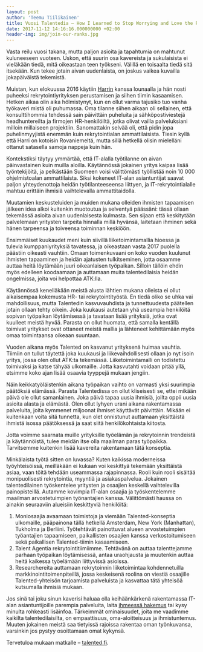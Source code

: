 ```yaml
---
layout: post
author: 'Teemu Tiilikainen'
title: Vuosi Talentedia – How I Learned to Stop Worrying and Love the Recruitment
date: 2017-11-12 14:16:16.000000000 +02:00
header-img: img/join-our-ranks.jpg
---
```


Vasta reilu vuosi takana, mutta paljon asioita ja tapahtumia on mahtunut kuluneeseen vuoteen. Uskon, että suurin osa kavereista ja sukulaisista ei vieläkään tiedä, mitä oikeastaan teen työkseni. Välillä en toisaalta tiedä sitä itsekään. Kun tekee jotain aivan uudenlaista, on joskus vaikea kuvailla jokapäiväistä tekemistä.

Muistan, kun elokuussa 2016 käytiin [Harrin](https://www.linkedin.com/in/harri-sieppi/) kanssa lounaalla ja hän nosti puheeksi rekrytointiyrityksen perustamisen ja siihen tiimin kasaamisen. Hetken aikaa olin aika hölmistynyt, kun en ollut varma tajusiko tuo vanha työkaveri mistä oli puhumassa. Oma tilanne siihen aikaan oli sellainen, että konsulttihommia tehdessä sain päivittäin puheluita ja sähköpostiviestejä headhuntereilta ja firmojen HR-henkilöiltä, jotka olivat vailla palveluksiani milloin millaiseen projektiin. Sanomattakin selvää oli, että pidin jopa puhelinmyyjistä enemmän kuin rekrytointialan ammattilaisista. Tiesin kyllä että Harri on kotoisin Rovaniemeltä, mutta sillä hetkellä olisin mielelläni ottanut satasella samoja nappeja kuin hän.

Kontekstiksi täytyy ymmärtää, että IT-alalla työtilanne on aivan päinvastainen kuin muilla aloilla. Käytännössä jokainen yritys kaipaa lisää työntekijöitä, ja pelkästään Suomeen voisi välittömästi työllistää noin 10 000 ohjelmistoalan ammattilaista. Siksi kokeneet IT-alan asiantuntijat saavat paljon yhteydenottoja heidän työtilanteeseensa liittyen, ja IT-rekrytointialalle mahtuu erittäin ihmisiä vaihtelevalla ammattitaidolla. 

Muutamien keskusteluiden ja muiden mukana olleiden ihmisten tapaamisen jälkeen idea alkoi kuitenkin muotoutua ja selventyä päässäni: tässä ollaan tekemässä asioita aivan uudenlaisesta kulmasta. Sen sijaan että keskitytään palvelemaan yritysten tarpeita hinnalla millä hyvänsä, laitetaan ihminen sekä hänen tarpeensa ja toiveensa toiminnan keskiöön.

Ensimmäiset kuukaudet meni kuin siivillä liiketoimintamallia hioessa ja tulevia kumppaniyrityksiä tavatessa, ja oikeastaan vasta 2017 puolella päästiin oikeasti vauhtiin. Omaan toimenkuvaani on koko vuoden kuulunut ihmisten tapaaminen ja heidän ajatusten tulkitseminen, jotta osaamme auttaa heitä löytämään juuri oikeanlaisen työpaikan. Silloin tällöin ehdin myös edelleen koodaamaan ja auttamaan muita talentedilaisia heidän ongelmissa, joita voi helpottaa ATK:lla.

Käytännössä kenelläkään meistä alusta lähtien mukana olleista ei ollut aikaisempaa kokemusta HR- tai rekrytointityöstä. En tiedä oliko se uhka vai mahdollisuus, mutta Talentedin kasvuvauhdista ja tunnettuudesta päätellen jotain ollaan tehty oikein. Joka kuukausi autetaan yhä useampia henkilöitä sopivan työpaikan löytämisessä ja tavataan lisää yrityksiä, jotka ovat kuulleet meistä hyvää. Parasta on ollut huomata, että samalla kentällä toimivat yritykset ovat ottaneet meistä mallia ja lähteneet kehittämään myös omaa toimintaansa oikeaan suuntaan.

Vuoden aikana myös Talented on kasvanut yrityksenä huimaa vauhtia. Tiimiin on tullut täytettä joka kuukausi ja liikevaihdollisesti ollaan jo nyt isoin yritys, jossa olen ollut ATK:ta tekemässä. Liiketoimintamalli on todistettu toimivaksi ja katse tähyää ulkomaille. Jotta kasvutahti voidaan pitää yllä, etsimme koko ajan lisää osaavia tyyppejä mukaan jengiin.

Näin keikkatyöläistenkin aikana työpaikan vaihto on varmasti yksi suurimpia päätöksiä elämässä. Parasta Talentedissa on ollut kliseisesti se, ettei mikään päivä ole ollut samanlainen. Joka päivä tapaa uusia ihmisiä, joilta oppii uusia asioita alasta ja elämästä. Olen ollut lyhyen urani aikana rakentamassa palveluita, joita kymmenet miljoonat ihmiset käyttävät päivittäin. Mikään ei kuitenkaan voita sitä tunnetta, kun olet onnistunut auttamaan yksittäistä ihmistä isossa päätöksessä ja saat siitä henkilökohtaista kiitosta.

Jotta voimme saarnata muille yrityksille työelämän ja rekrytoinnin trendeistä ja käytännöistä, tulee meidän itse olla maailman paras työpaikka. Tarvitsemme kuitenkin lisää kavereita rakentamaan tätä konseptia. 

Minkälaista työtä sitten on luvassa? Kuten kaikissa moderneissa työyhteisöissä, meilläkään ei kukaan voi keskittyä tekemään yksittäistä asiaa, vaan töitä tehdään useammassa rajapinnassa. Rooli kuin rooli sisältää monipuolisesti rekrytointia, myyntiä ja asiakaspalvelua. Jokainen talentedilainen työskentelee yritysten ja osaajien keskellä vaihtelevilla painopisteillä. Autamme kovimpia IT-alan osaajia ja työskentelemme maailman arvostetuimpien työnantajien kanssa. Välittömästi haussa on ainakin seuraaviin alueisiin keskittyviä henkilöitä:

1. Moniosaajia avaamaan toimistoja ja viemään Talented-konseptia ulkomaille, pääpainona tällä hetkellä Amsterdam, New York (Manhattan), Tukholma ja Berliini. Työtehtävät painottuvat alueen arvostetuimpien työantajien tapaamiseen, paikallisten osaajien kanssa verkostoitumiseen sekä paikallisen Talented-tiimin kasaamiseen. 
2. Talent Agentia rekrytointitiimiimme. Tehtävänä on auttaa talenttejamme parhaan työpaikan löytämisessä, antaa uraohjausta ja muutenkin auttaa heitä kaikessa työelämään liittyvissä asioissa.
3. Researchereita auttamaan rekrytoinnin liiketoimintaa kohdennetuilla markkinointitoimenpiteillä, jossa keskeisenä roolina on viestiä osaajille Talented-yhteisön tarjoamista palveluista ja kasvattaa tätä yhteisöä kutsumalla ihmisiä mukaan.

Jos sinä tai joku sinun kaverisi haluaa olla keihäänkärkenä rakentamassa IT-alan asiantuntijoille parempia palveluita, laita [ihmeessä hakemus](http://talented.fi/careers/) tai kysy minulta rohkeasti lisäinfoa. Tärkeimmät ominaisuudet, joita me vaadimme kaikilta talentedilaisilta, on empaattisuus, oma-aloitteisuus ja ihmistuntemus. Muuten jokainen meistä saa tietyissä rajoissa rakentaa oman työnkuvansa, varsinkin jos pystyy osoittamaan omat kykynsä.

Tervetuloa mukaan matkalle – [talented.fi](https://talented.fi).
